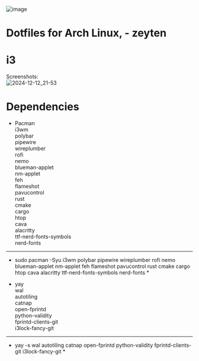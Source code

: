 ![image](https://github.com/user-attachments/assets/65766207-72ff-4373-9d14-0403dec7e37c) 
# Dotfiles for Arch Linux, - zeyten



# i3 <br>
Screenshots: <br>
![2024-12-12_21-53](https://github.com/user-attachments/assets/987df2de-6f1b-46bd-92c3-1ff018e7f53e)

# Dependencies <br>

- Pacman <br>
i3wm<br>
polybar<br>
pipewire<br>
wireplumber<br>
rofi<br>
nemo<br>
blueman-applet<br>
nm-applet<br>
feh<br>
flameshot<br>
pavucontrol<br>
rust<br>
cmake<br>
cargo<br>
htop<br>
cava<br>
alacritty<br>
ttf-nerd-fonts-symbols<br>
nerd-fonts<br>
-------------------------------------------------------------------------------------------------------------------------------------------------------------------------------------------
* sudo pacman -Syu i3wm polybar pipewire wireplumber rofi nemo blueman-applet nm-applet feh flameshot pavucontrol rust cmake cargo htop cava alacritty ttf-nerd-fonts-symbols nerd-fonts *

- yay <br>
wal<br>
autotiling<br>
catnap<br>
open-fprintd<br>
python-validity<br>
fprintd-clients-git<br>
i3lock-fancy-git<br>
----------------------------------------------------------------------------------------------------
* yay -s wal autotiling catnap open-fprintd python-validity fprintd-clients-git i3lock-fancy-git *
